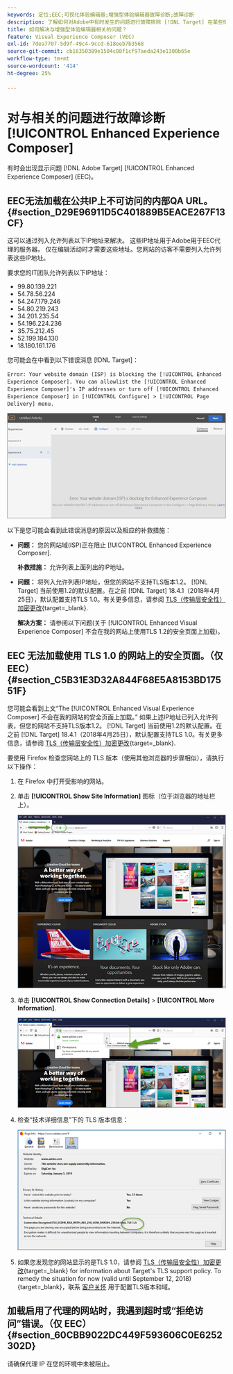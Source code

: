```yaml
---
keywords: 定位;EEC;可视化体验编辑器;增强型体验编辑器故障诊断;故障诊断
description: 了解如何对Adobe中有时发生的问题进行故障排除 [!DNL Target] 在某些情况下会使用增强型体验编辑器(EEC)。
title: 如何解决与增强型体验编辑器相关的问题？
feature: Visual Experience Composer (VEC)
exl-id: 7dea7707-5d9f-49c4-9ccd-618eeb7b3568
source-git-commit: cb16350389e1504c88f1cf97aeda243e1300b65e
workflow-type: tm+mt
source-wordcount: '414'
ht-degree: 25%

---
```


# 对与相关的问题进行故障诊断 [!UICONTROL Enhanced Experience Composer]

有时会出现显示问题 [!DNL Adobe Target] [!UICONTROL Enhanced Experience Composer] (EEC)。

## EEC无法加载在公共IP上不可访问的内部QA URL。 {#section_D29E96911D5C401889B5EACE267F13CF}

这可以通过列入允许列表以下IP地址来解决。 这些IP地址用于Adobe用于EEC代理的服务器。 仅在编辑活动时才需要这些地址。您网站的访客不需要列入允许列表这些IP地址。

要求您的IT团队允许列表以下IP地址：

* 99.80.139.221
* 54.78.56.224
* 54.247.179.246
* 54.80.219.243
* 34.201.235.54
* 54.196.224.236
* 35.75.212.45
* 52.199.184.130
* 18.180.161.176

您可能会在中看到以下错误消息 [!DNL Target]：

`Error: Your website domain (ISP) is blocking the [!UICONTROL Enhanced Experience Composer]. You can allowlist the [!UICONTROL Enhanced Experience Composer]'s IP addresses or turn off [!UICONTROL Enhanced Experience Composer] in [!UICONTROL Configure] > [!UICONTROL Page Delivery] menu.`

![EEC_error图像](assets/EEC_error.png)

以下是您可能会看到此错误消息的原因以及相应的补救措施：

* **问题：** 您的网站域(ISP)正在阻止 [!UICONTROL Enhanced Experience Composer].

  **补救措施：** 允许列表上面列出的IP地址。

* **问题：** 将列入允许列表IP地址，但您的网站不支持TLS版本1.2。 [!DNL Target] 当前使用1.2的默认配置。在之前 [!DNL Target] 18.4.1（2018年4月25日），默认配置支持TLS 1.0。有关更多信息，请参阅 [TLS（传输层安全性）加密更改](https://experienceleague.adobe.com/docs/target-dev/developer/implementation/tls-transport-layer-security-encryption.html){target=_blank}.

  **解决方案：** 请参阅以下问题(关于 [!UICONTROL Enhanced Visual Experience Composer] 不会在我的网站上使用TLS 1.2的安全页面上加载)。

## EEC 无法加载使用 TLS 1.0 的网站上的安全页面。（仅 EEC） {#section_C5B31E3D32A844F68E5A8153BD17551F}

您可能会看到上文“The [!UICONTROL Enhanced Visual Experience Composer] 不会在我的网站的安全页面上加载。” 如果上述IP地址已列入允许列表，但您的网站不支持TLS版本1.2。 [!DNL Target] 当前使用1.2的默认配置。在之前 [!DNL Target] 18.4.1（2018年4月25日），默认配置支持TLS 1.0。有关更多信息，请参阅 [TLS（传输层安全性）加密更改](https://experienceleague.adobe.com/docs/target-dev/developer/implementation/tls-transport-layer-security-encryption.html){target=_blank}.

要使用 Firefox 检查您网站上的 TLS 版本（使用其他浏览器的步骤相似），请执行以下操作：

1. 在 Firefox 中打开受影响的网站。
1. 单击 **[!UICONTROL Show Site Information]** 图标（位于浏览器的地址栏上）。

   ![firefox_more_info图像](assets/firefox_more_info.png)

1. 单击 **[!UICONTROL Show Connection Details]** > **[!UICONTROL More Information]**.

   ![firefox_more_info_2图像](assets/firefox_more_info_2.png)

1. 检查“技术详细信息”下的 TLS 版本信息：

   ![firefox_more_info_3图像](assets/firefox_more_info_3.png)

1. 如果您发现您的网站显示的是TLS 1.0，请参阅 [TLS（传输层安全性）加密更改](https://experienceleague.adobe.com/docs/target-dev/developer/implementation/tls-transport-layer-security-encryption.html){target=_blank} for information about Target's TLS support policy. To remedy the situation for now (valid until September 12, 2018){target=_blank}，联系 [客户关怀](/help/main/cmp-resources-and-contact-information.md#reference_ACA3391A00EF467B87930A450050077C) 用于配置TLS版本和域。

## 加载启用了代理的网站时，我遇到超时或“拒绝访问”错误。（仅 EEC） {#section_60CBB9022DC449F593606C0E6252302D}

请确保代理 IP 在您的环境中未被阻止。

